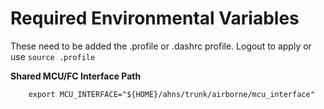 # Required Environmental Variables #
These need to be added the .profile or .dashrc profile.
Logout to apply or use ` source .profile `

**Shared MCU/FC Interface Path**
```
    export MCU_INTERFACE="${HOME}/ahns/trunk/airborne/mcu_interface"
```